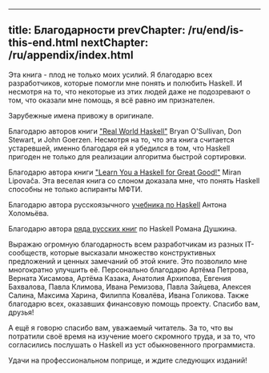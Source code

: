 ----
title: Благодарности
prevChapter: /ru/end/is-this-end.html
nextChapter: /ru/appendix/index.html
----

Эта книга - плод не только моих усилий. Я благодарю всех разработчиков, которые помогли мне понять и полюбить Haskell. И несмотря на то, что некоторые из этих людей даже не подозревают о том, что оказали мне помощь, я всё равно им признателен.

Зарубежные имена привожу в оригинале.

Благодарю авторов книги ["Real World Haskell"](http://book.realworldhaskell.org/) Bryan O'Sullivan, Don Stewart, и John Goerzen. Несмотря на то, что эта книга считается устаревшей, именно благодаря ей я убедился в том, что Haskell пригоден не только для реализации алгоритма быстрой сортировки.

Благодарю автора книги ["Learn You a Haskell for Great Good!"](http://learnyouahaskell.com/) Miran Lipovača. Эта веселая книга со слоном доказала мне, что понять Haskell способны не только аспиранты МФТИ.

Благодарю автора русскоязычного [учебника по Haskell](http://anton-k.github.io/ru-haskell-book/book/toc.html) Антона Холомьёва.

Благодарю автора [ряда русских книг](http://dmkpress.com/search/search_do/?search_string=Haskell) по Haskell Романа Душкина.

Выражаю огромную благодарность всем разработчикам из разных IT-сообществ, которые высказали множество конструктивных предложений и ценных замечаний об этой книге. Это позволило мне многократно улучшить её. Персонально благодарю Артёма Петрова, Верната Хисамова, Артёма Казака, Анатолия Архипова, Евгения Бахвалова, Павла Климова, Ивана Ремизова, Павла Зайцева, Алексея Салина, Максима Харина, Филиппа Ковалёва, Ивана Голикова. Также благодарю всех, оказавших финансовую помощь проекту. Спасибо вам, друзья!

А ещё я говорю спасибо вам, уважаемый читатель. За то, что вы потратили своё время на изучение моего скромного труда, и за то, что согласились послушать о Haskell из уст обыкновенного программиста.

Удачи на профессиональном поприще, и ждите следующих изданий!
